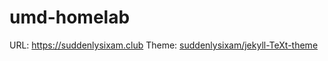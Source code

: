 # umd-homelab

URL: https://suddenlysixam.club
Theme: [suddenlysixam/jekyll-TeXt-theme](https://github.com/suddenlysixam/jekyll-TeXt-theme) 